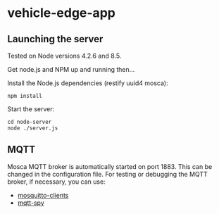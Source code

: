 # vehicle-edge-app

## Launching the server
Tested on Node versions 4.2.6 and 8.5.

Get node.js and NPM up and running then...

Install the Node.js dependencies (restify uuid4 mosca):
~~~~
npm install
~~~~

Start the server:
~~~~
cd node-server
node ./server.js
~~~~

## MQTT
Mosca MQTT broker is automatically started on port 1883.  This can be changed in the configuration file.
For testing or debugging the MQTT broker, if necessary, you can use:
 * [mosquitto-clients](https://mosquitto.org/download/)
 * [mqtt-spy](http://kamilfb.github.io/mqtt-spy/)

